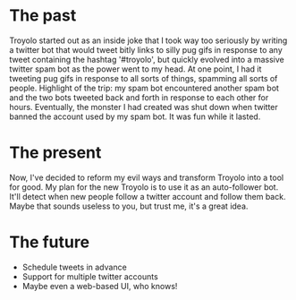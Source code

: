 # The past
Troyolo started out as an inside joke that I took way too seriously by writing a twitter bot that would tweet bitly links to silly pug gifs in response to any tweet containing the hashtag '#troyolo', but quickly evolved into a massive twitter spam bot as the power went to my head. At one point, I had it tweeting pug gifs in response to all sorts of things, spamming all sorts of people. Highlight of the trip: my spam bot encountered another spam bot and the two bots tweeted back and forth in response to each other for hours. Eventually, the monster I had created was shut down when twitter banned the account used by my spam bot. It was fun while it lasted.

# The present
Now, I've decided to reform my evil ways and transform Troyolo into a tool for good. My plan for the new Troyolo is to use it as an auto-follower bot. It'll detect when new people follow a twitter account and follow them back. Maybe that sounds useless to you, but trust me, it's a great idea.

# The future
* Schedule tweets in advance
* Support for multiple twitter accounts
* Maybe even a web-based UI, who knows!

